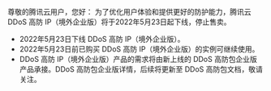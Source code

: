 尊敬的腾讯云用户，您好：
为了优化用户体验和提供更好的防护能力，腾讯云 DDoS 高防 IP（境外企业版）将于2022年5月23日起下线，停止售卖。
- 2022年5月23日下线 DDoS 高防 IP（境外企业版）。
- 2022年5月23日前已购买 DDoS 高防 IP（境外企业版）的实例可继续使用。
- DDoS 高防 IP（境外企业版）产品的需求将由新上线的 DDoS 高防包企业版产品承接。DDoS 高防包企业版详情，后续将更新至 DDoS 高防包文档，敬请关注。
